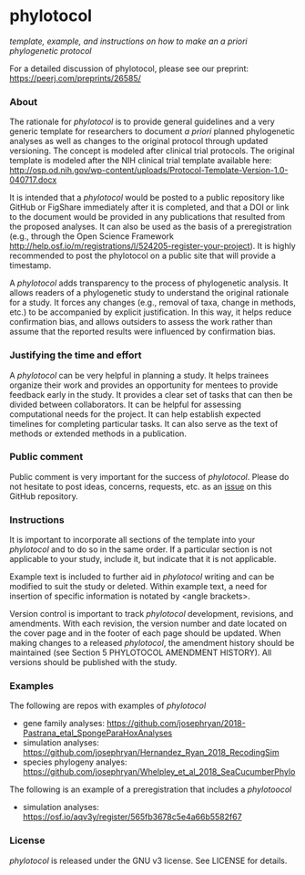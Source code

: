 # phylotocol
*template, example, and instructions on how to make an a priori phylogenetic protocol*

For a detailed discussion of phylotocol, please see our preprint: https://peerj.com/preprints/26585/

### About

The rationale for *phylotocol* is to provide general guidelines and a very generic template for researchers to document *a priori* planned phylogenetic analyses as well as changes to the original protocol through updated versioning. The concept is modeled after clinical trial protocols. The original template is modeled after the NIH clinical trial template available here: http://osp.od.nih.gov/wp-content/uploads/Protocol-Template-Version-1.0-040717.docx   

It is intended that a *phylotocol* would be posted to a public repository like GitHub or FigShare immediately after it is completed, and that a DOI or link to the document would be provided in any publications that resulted from the proposed analyses. It can also be used as the basis of a preregistration (e.g., through the Open Science Framework http://help.osf.io/m/registrations/l/524205-register-your-project). It is highly recommended to post the phylotocol on a public site that will provide a timestamp.

A *phylotocol* adds transparency to the process of phylogenetic analysis. It allows readers of a phylogenetic study to understand the original rationale for a study. It forces any changes (e.g., removal of taxa, change in methods, etc.) to be accompanied by explicit justification. In this way, it helps reduce confirmation bias, and allows outsiders to assess the work rather than assume that the reported results were influenced by confirmation bias. 

### Justifying the time and effort

A *phylotocol* can be very helpful in planning a study. It helps trainees organize their work and provides an opportunity for mentees to provide feedback early in the study. It provides a clear set of tasks that can then be divided between collaborators. It can be helpful for assessing computational needs for the project. It can help establish expected timelines for completing particular tasks. It can also serve as the text of methods or extended methods in a publication.

### Public comment

Public comment is very important for the success of *phylotocol*. Please do not hesitate to post ideas, concerns, requests, etc. as an [issue](https://github.com/josephryan/phylotocol/issues) on this GitHub repository.

### Instructions

It is important to incorporate all sections of the template into your *phylotocol* and to do so in the same order. If a particular section is not applicable to your study, include it, but indicate that it is not applicable.

Example text is included to further aid in *phylotocol* writing and can be modified to suit the study or deleted. Within example text, a need for insertion of specific information is notated by \<angle brackets\>.  

Version control is important to track *phylotocol* development, revisions, and amendments.  With each revision, the version number and date located on the cover page and in the footer of each page should be updated.  When making changes to a released *phylotocol*, the amendment history should be maintained (see Section 5 PHYLOTOCOL AMENDMENT HISTORY). All versions should be published with the study. 

### Examples

The following are repos with examples of *phylotocol*

* gene family analyses: https://github.com/josephryan/2018-Pastrana_etal_SpongeParaHoxAnalyses
* simulation analyses: https://github.com/josephryan/Hernandez_Ryan_2018_RecodingSim
* species phylogeny analyes: https://github.com/josephryan/Whelpley_et_al_2018_SeaCucumberPhylo

The following is an example of a preregistration that includes a *phylotoocol*

* simulation analyses: https://osf.io/aqv3y/register/565fb3678c5e4a66b5582f67

### License

*phylotocol* is released under the GNU v3 license. See LICENSE for details. 
